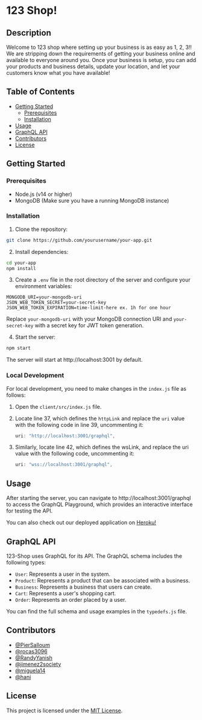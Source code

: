 # 123 Shop!

## Description

Welcome to 123 shop where setting up your business is as easy as 1, 2, 3!! We are stripping down the requirements of getting your business online and available to everyone around you. Once your business is setup, you can add your products and business details, update your location, and let your customers know what you have available!

## Table of Contents

- [Getting Started](#getting-started)
  - [Prerequisites](#prerequisites)
  - [Installation](#installation)
- [Usage](#usage)
- [GraphQL API](#graphql-api)
- [Contributors](#contributors)
- [License](#license)

## Getting Started

### Prerequisites

- Node.js (v14 or higher)
- MongoDB (Make sure you have a running MongoDB instance)

### Installation

1. Clone the repository:

```bash
git clone https://github.com/yourusername/your-app.git
```

2. Install dependencies:

```bash
cd your-app
npm install
```

3. Create a `.env` file in the root directory of the server and configure your environment variables:

```env
MONGODB_URI=your-mongodb-uri
JSON_WEB_TOKEN_SECRET=your-secret-key
JSON_WEB_TOKEN_EXPIRATION=time-limit-here ex. 1h for one hour
```

Replace `your-mongodb-uri` with your MongoDB connection URI and `your-secret-key` with a secret key for JWT token generation.

4. Start the server:

```bash
npm start
```

The server will start at http://localhost:3001 by default.

### Local Development

For local development, you need to make changes in the `index.js` file as follows:

1. Open the `client/src/index.js` file.

2. Locate line 37, which defines the `httpLink` and replace the `uri` value with the following code in line 39, uncommenting it:

   ```javascript
   uri: "http://localhost:3001/graphql",
   
3. Similarly, locate line 42, which defines the wsLink, and replace the uri value with the following code, uncommenting it:

   ```javascript
   uri: "wss://localhost:3001/graphql",

## Usage

After starting the server, you can navigate to http://localhost:3001/graphql to access the GraphQL Playground, which provides an interactive interface for testing the API.

You can also check out our deployed application on [Heroku!](https://shop-123-0f298437f0bb.herokuapp.com/)

## GraphQL API

123-Shop uses GraphQL for its API. The GraphQL schema includes the following types:

- `User`: Represents a user in the system.
- `Product`: Represents a product that can be associated with a business.
- `Business`: Represents a business that users can create.
- `Cart`: Represents a user's shopping cart.
- `Order`: Represents an order placed by a user.

You can find the full schema and usage examples in the `typedefs.js` file.

## Contributors

 - [@PierSalloum](https://github.com/PierSalloum)
 - [@rocas3096](https://github.com/rocas3096)
 - [@RandyYanish](https://github.com/RandyYanish)
 - [@jimenez2society](https://github.com/jimenez2society)
 - [@miguela14](https://github.com/miguela14)
 - [@hani](https://github.com/hani)

## License

This project is licensed under the [MIT License](LICENSE).
